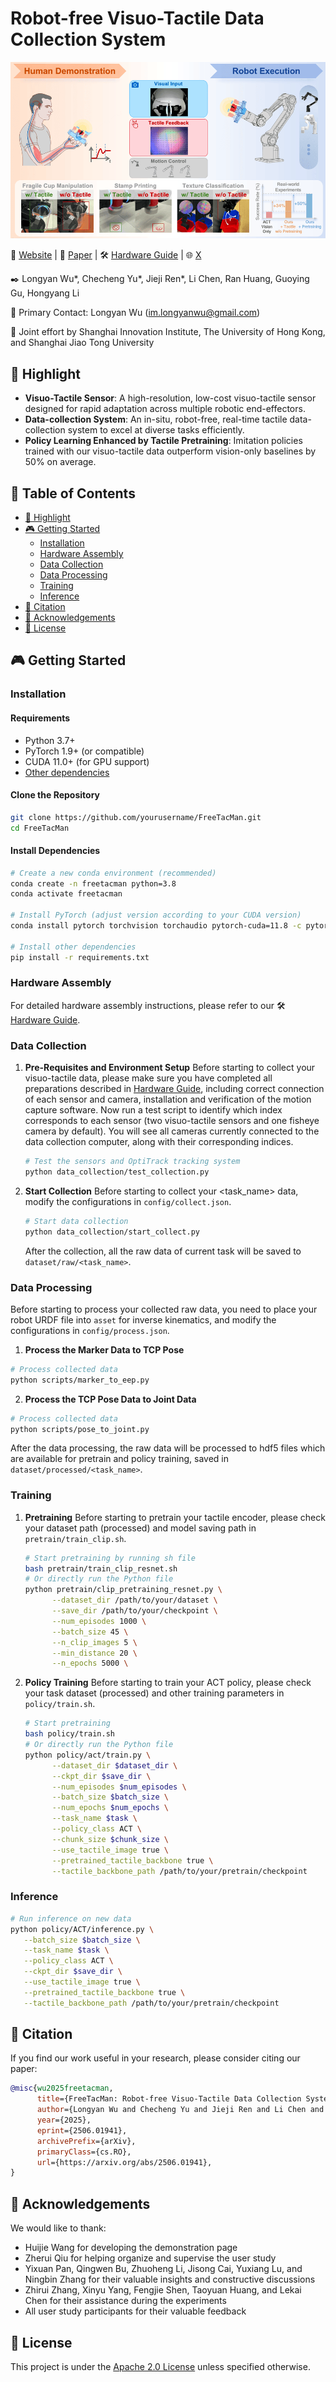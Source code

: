 # Robot-free Visuo-Tactile Data Collection System

<!-- 
FreeTacMan is a robot-free, human-centric visuo-tactile
data collection system, featuring low-cost, high-resolution tactile sensors and a portable, cross-embodiment 
modular design. FreeTacMan transfers human visual perception, tactile sensing, and
motion control skills to robots efficiently by integrating visual and tactile data. -->


![FreeTacMan System Overview](figure/FreeTacMan_teaser.gif)

<!-- We introduce FreeTacMan, a human-centric and robot-free data collection system for accurate and efficient robot manipulation. Concretely, we design a wearable data collection device with dual visuo-tactile grippers, which can be worn by human fingers for intuitive and natural control. A high-precision optical tracking system is introduced to capture end-effector poses while synchronizing visual and tactile feedback simultaneously. FreeTacMan achieves multiple improvements in data collection performance compared to prior works, and enables effective policy learning for contact-rich manipulation tasks with the help of the visuo-tactile information.  -->

🚀 [Website](http://opendrivelab.com/blog/freetacman) | 📄 [Paper](http://arxiv.org/abs/2506.01941) | 🛠️ [Hardware Guide](https://docs.google.com/document/d/1Hhi2stn_goXUHdYi7461w10AJbzQDC0fdYaSxMdMVXM/edit?addon_store&tab=t.0#heading=h.rl14j3i7oz0t) | 🌐 [X](https://x.com/OpenDriveLab)

✒️ Longyan Wu*, Checheng Yu*, Jieji Ren*, Li Chen, Ran Huang, Guoying Gu, Hongyang Li

📧 Primary Contact: Longyan Wu (im.longyanwu@gmail.com)

💼 Joint effort by Shanghai Innovation Institute, The University of Hong Kong, and Shanghai Jiao Tong University

## 🦾 Highlight
- **Visuo-Tactile Sensor**: A high-resolution, low-cost visuo-tactile sensor designed for rapid adaptation across multiple robotic end-effectors. 
- **Data-collection System**: An in-situ, robot-free, real-time tactile data-collection system to excel at diverse tasks efficiently.
- **Policy Learning Enhanced by Tactile Pretraining**: Imitation policies trained with our visuo-tactile data outperform vision-only baselines by 50% on average.
<!-- in a wide spectrum of contact-rich manipulation tasks. -->

## 🎯 Table of Contents
- [🦾 Highlight](#-highlight)
- [🎮 Getting Started](#-getting-started)
  - [Installation](#installation)
  - [Hardware Assembly](#hardware-assembly)
  - [Data Collection](#data-collection)
  - [Data Processing](#data-processing)
  - [Training](#training)
  - [Inference](#inference)
- [📝 Citation](#-citation)
- [🙏 Acknowledgements](#-acknowledgements)
- [📄 License](#-license)

<!-- ## 🎥 Demo

### User Study

 Fragile Cup | USB Plug | Texture Classification | Stamp Press | Calligraphy | Potato Chip | Tissue | Toothpaste |
|:-----------:|:--------:|:---------------------:|:-----------:|:-----------:|:-----------:|:------:|:----------:|
| <video src="video/user_study/FragileCupManipulation.mp4" width="200" controls></video> | <video src="video/user_study/USBPlugging.mp4" width="200" controls></video> | <video src="video/user_study/TextureClassification.mov" width="200" controls></video> | <video src="video/user_study/StampPressing.mp4" width="200" controls></video> | <video src="video/user_study/CalligraphyWriting.mov" width="200" controls></video> | <video src="video/user_study/PotatoChipGrasping.mp4" width="200" controls></video> | <video src="video/user_study/TissueGrasping.mp4" width="200" controls></video> | <video src="video/user_study/ToothpasteExtrusion.mp4" width="200" controls></video> |

### Policy Rollouts
(TODO: add video)

| Fragile Cup | USB Plug | Texture Classification | Stamp Press | Calligraphy |
|:-----------:|:--------:|:---------------------:|:-----------:|:-----------:|
| <video src="video/policy_rollouts/FragileCupManipulation.mov" width="200" controls></video> | <video src="video/policy_rollouts/USBPlugging.mov" width="200" controls></video> | <video src="video/policy_rollouts/TextureClassification.mp4" width="200" controls></video> | <video src="video/policy_rollouts/StampPressing.mov" width="200" controls></video> | <video src="video/policy_rollouts/CalligraphyWriting.mp4" width="200" controls></video> | -->

<!-- ## 🚀 FreeTacMan's Performance

### User Study
![Performance of User Study](figure/userstudy.png)
*Figure 1: User study results comparing FreeTacMan with ALOHA and UMI across different metrics. FreeTacMan demonstrates superior performance in completion rate, collection efficiency, and CPUT score per task, while also excelling in user experience evaluation including control accuracy, ease of collection procedure, and stability.*

### Policy Rollouts
| Method | Fragile Cup | USB Plug | Texture Cls. | Stamp Press | Calligraphy | **Avg.** |
|:-------|:-----------:|:--------:|:------------:|:-----------:|:-----------:|:--------:|
| ACT (Vision-only) | 35 | 0 | 20 | 20 | 30 | **21** |
| Ours (+ Tactile w/o Pretraining) | 75 | 10 | 70 | 55 | 65 | **55** |
| Ours (+ Pretraining) | **80** | **20** | **90** | **85** | **80** | **71** |

*Table 3: Policy success rates (%) across contact-rich tasks. The visuo-tactile information, together with the pretraining strategy, greatly helps imitation learning for the contact-rich tasks.* -->

## 🎮 Getting Started

### Installation

#### Requirements

- Python 3.7+
- PyTorch 1.9+ (or compatible)
- CUDA 11.0+ (for GPU support)
- [Other dependencies](requirement.txt)

#### Clone the Repository

```bash
git clone https://github.com/yourusername/FreeTacMan.git
cd FreeTacMan
```

#### Install Dependencies

```bash
# Create a new conda environment (recommended)
conda create -n freetacman python=3.8
conda activate freetacman

# Install PyTorch (adjust version according to your CUDA version)
conda install pytorch torchvision torchaudio pytorch-cuda=11.8 -c pytorch -c nvidia

# Install other dependencies
pip install -r requirements.txt
```

### Hardware Assembly

For detailed hardware assembly instructions, please refer to our 🛠️ [Hardware Guide](https://docs.google.com/document/d/1Hhi2stn_goXUHdYi7461w10AJbzQDC0fdYaSxMdMVXM/edit?addon_store&tab=t.0#heading=h.rl14j3i7oz0t).

<!-- ```bash
# Download 3D models
cd hardware/3d_models

# Print the parts using your 3D printer
``` -->

### Data Collection
1. **Pre-Requisites and Environment Setup**
Before starting to collect your visuo-tactile data, please make sure you have completed all preparations described in [Hardware Guide](https://docs.google.com/document/d/1Hhi2stn_goXUHdYi7461w10AJbzQDC0fdYaSxMdMVXM/edit?addon_store&tab=t.0#heading=h.rl14j3i7oz0t), including correct connection of each sensor and camera, installation and verification of the motion capture software.
Now run a test script to identify which index corresponds to each sensor (two visuo-tactile sensors and one fisheye camera by default). You will see all cameras currently connected to the data collection computer, along with their corresponding indices.
   ```bash
   # Test the sensors and OptiTrack tracking system
   python data_collection/test_collection.py
   ```


2. **Start Collection**
Before starting to collect your <task_name> data, modify the configurations in ```config/collect.json```.
   ```bash
   # Start data collection
   python data_collection/start_collect.py
   ```
   After the collection, all the raw data of current task will be saved to ```dataset/raw/<task_name>```.

### Data Processing
Before starting to process your collected raw data, you need to place your robot URDF file into ```asset``` for inverse kinematics, and modify the configurations in ```config/process.json```.
1. **Process the Marker Data to TCP Pose**
```bash
# Process collected data
python scripts/marker_to_eep.py
```
2. **Process the TCP Pose Data to Joint Data**
```bash
# Process collected data
python scripts/pose_to_joint.py
```
After the data processing, the raw data will be processed to hdf5 files which are available for pretrain and policy training, saved in ```dataset/processed/<task_name>```. 


### Training
1. **Pretraining**
   Before starting to pretrain your tactile encoder, please check your dataset path (processed) and model saving path in ```pretrain/train_clip.sh```.
   ```bash
   # Start pretraining by running sh file
   bash pretrain/train_clip_resnet.sh
   # Or directly run the Python file
   python pretrain/clip_pretraining_resnet.py \
         --dataset_dir /path/to/your/dataset \
         --save_dir /path/to/your/checkpoint \
         --num_episodes 1000 \
         --batch_size 45 \
         --n_clip_images 5 \
         --min_distance 20 \
         --n_epochs 5000 \
   ```
3. **Policy Training**
   Before starting to train your ACT policy, please check your task dataset (processed) and other training parameters in ```policy/train.sh```.
   
   ```bash
   # Start pretraining
   bash policy/train.sh
   # Or directly run the Python file
   python policy/act/train.py \
         --dataset_dir $dataset_dir \
         --ckpt_dir $save_dir \
         --num_episodes $num_episodes \
         --batch_size $batch_size \
         --num_epochs $num_epochs \
         --task_name $task \
         --policy_class ACT \
         --chunk_size $chunk_size \
         --use_tactile_image true \
         --pretrained_tactile_backbone true \
         --tactile_backbone_path /path/to/your/pretrain/checkpoint

   ```

### Inference
   ```bash
   # Run inference on new data
   python policy/ACT/inference.py \
      --batch_size $batch_size \
      --task_name $task \
      --policy_class ACT \
      --ckpt_dir $save_dir \
      --use_tactile_image true \
      --pretrained_tactile_backbone true \
      --tactile_backbone_path /path/to/your/pretrain/checkpoint

   ```

## 📝 Citation

If you find our work useful in your research, please consider citing our paper:

```bibtex
@misc{wu2025freetacman,
      title={FreeTacMan: Robot-free Visuo-Tactile Data Collection System for Contact-rich Manipulation}, 
      author={Longyan Wu and Checheng Yu and Jieji Ren and Li Chen and Ran Huang and Guoying Gu and Hongyang Li},
      year={2025},
      eprint={2506.01941},
      archivePrefix={arXiv},
      primaryClass={cs.RO},
      url={https://arxiv.org/abs/2506.01941}, 
}
```

## 🙏 Acknowledgements

We would like to thank:
- Huijie Wang for developing the demonstration page
- Zherui Qiu for helping organize and supervise the user study
- Yixuan Pan, Qingwen Bu, Zhuoheng Li, Jisong Cai, Yuxiang Lu, and Ningbin Zhang for their valuable insights and constructive discussions
- Zhirui Zhang, Xinyu Yang, Fengjie Shen, Taoyuan Huang, and Lekai Chen for their assistance during the experiments
- All user study participants for their valuable feedback

## 📄 License

This project is under the [Apache 2.0 License](LICENSE) unless specified otherwise.
